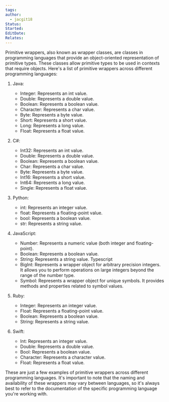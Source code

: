 ```yaml
---
tags: 
author:
  - jacgit18
Status: 
Started: 
EditDate: 
Relates:
---
```

Primitive wrappers, also known as wrapper classes, are classes in programming languages that provide an object-oriented representation of primitive types. These classes allow primitive types to be used in contexts that require objects. Here's a list of primitive wrappers across different programming languages:

1. Java:
   - Integer: Represents an int value.
   - Double: Represents a double value.
   - Boolean: Represents a boolean value.
   - Character: Represents a char value.
   - Byte: Represents a byte value.
   - Short: Represents a short value.
   - Long: Represents a long value.
   - Float: Represents a float value.

2. C#:
   - Int32: Represents an int value.
   - Double: Represents a double value.
   - Boolean: Represents a boolean value.
   - Char: Represents a char value.
   - Byte: Represents a byte value.
   - Int16: Represents a short value.
   - Int64: Represents a long value.
   - Single: Represents a float value.

3. Python:
   - int: Represents an integer value.
   - float: Represents a floating-point value.
   - bool: Represents a boolean value.
   - str: Represents a string value.

4. JavaScript:
   - Number: Represents a numeric value (both integer and floating-point).
   - Boolean: Represents a boolean value.
   - String: Represents a string value.
   Typescript
   - BigInt: Represents a wrapper object for arbitrary precision integers. It allows you to perform operations on large integers beyond the range of the number type.
   - Symbol: Represents a wrapper object for unique symbols. It provides methods and properties related to symbol values.

5. Ruby:
   - Integer: Represents an integer value.
   - Float: Represents a floating-point value.
   - Boolean: Represents a boolean value.
   - String: Represents a string value.

6. Swift:
   - Int: Represents an integer value.
   - Double: Represents a double value.
   - Bool: Represents a boolean value.
   - Character: Represents a character value.
   - Float: Represents a float value.

These are just a few examples of primitive wrappers across different programming languages. It's important to note that the naming and availability of these wrappers may vary between languages, so it's always best to refer to the documentation of the specific programming language you're working with.